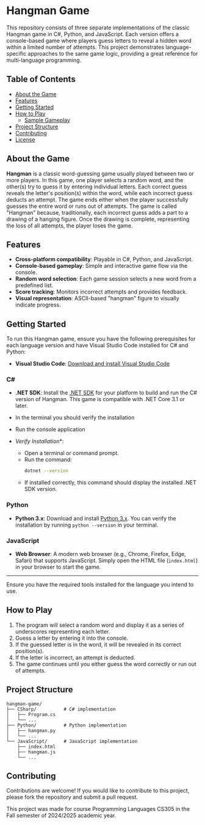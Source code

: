 # Hangman Game

This repository consists of three separate implementations of the classic Hangman game in C#, Python, and JavaScript. Each version offers a console-based game where players guess letters to reveal a hidden word within a limited number of attempts. This project demonstrates language-specific approaches to the same game logic, providing a great reference for multi-language programming.


## Table of Contents
- [About the Game](#about-the-game)
- [Features](#features)
- [Getting Started](#getting-started)
- [How to Play](#how-to-play)
  - [Sample Gameplay](#sample-gameplay)
- [Project Structure](#project-structure)
- [Contributing](#contributing)
- [License](#license)


## About the Game

**Hangman** is a classic word-guessing game usually played between two or more players. In this game, one player selects a random word, and the other(s) try to guess it by entering individual letters. Each correct guess reveals the letter's position(s) within the word, while each incorrect guess deducts an attempt. The game ends either when the player successfully guesses the entire word or runs out of attempts. The game is called "Hangman" because, traditionally, each incorrect guess adds a part to a drawing of a hanging figure. Once the drawing is complete, representing the loss of all attempts, the player loses the game.

## Features

- **Cross-platform compatibility**: Playable in C#, Python, and JavaScript.
- **Console-based gameplay**: Simple and interactive game flow via the console.
- **Random word selection**: Each game session selects a new word from a predefined list.
- **Score tracking**: Monitors incorrect attempts and provides feedback.
- **Visual representation**: ASCII-based "hangman" figure to visually indicate progress.

## Getting Started

To run this Hangman game, ensure you have the following prerequisites for each language version and have Visual Studio Code installed for C# and Python:
- **Visual Studio Code**: [Download and install Visual Studio Code](https://code.visualstudio.com/download)

### C#

- **.NET SDK**: Install the [.NET SDK](https://dotnet.microsoft.com/download) for your platform to build and run the C# version of Hangman. This game is compatible with .NET Core 3.1 or later.
- In the terminal you should verify the installation
- Run the console application

- *Verify Installation**:
  - Open a terminal or command prompt.
  - Run the command:
    ```bash
    dotnet --version
    ```
  - If installed correctly, this command should display the installed .NET SDK version.

### Python

- **Python 3.x**: Download and install [Python 3.x](https://www.python.org/downloads/). You can verify the installation by running `python --version` in your terminal.

### JavaScript

- **Web Browser**: A modern web browser (e.g., Chrome, Firefox, Edge, Safari) that supports JavaScript. Simply open the HTML file (`index.html`) in your browser to start the game.


---

Ensure you have the required tools installed for the language you intend to use.



## How to Play

1. The program will select a random word and display it as a series of underscores representing each letter.
2. Guess a letter by entering it into the console.
3. If the guessed letter is in the word, it will be revealed in its correct position(s).
4. If the letter is incorrect, an attempt is deducted. 
5. The game continues until you either guess the word correctly or run out of attempts.

## Project Structure

```
hangman-game/
├── CSharp/          # C# implementation
│   ├── Program.cs
│   └── ...
├── Python/          # Python implementation
│   ├── hangman.py
│   └── ...
└── JavaScript/      # JavaScript implementation
    ├── index.html
    ├── hangman.js
    └── ...
```

## Contributing

Contributions are welcome! If you would like to contribute to this project, please fork the repository and submit a pull request.

This project was made for course Programming Languages CS305 in the Fall semester of 2024/2025 academic year.
